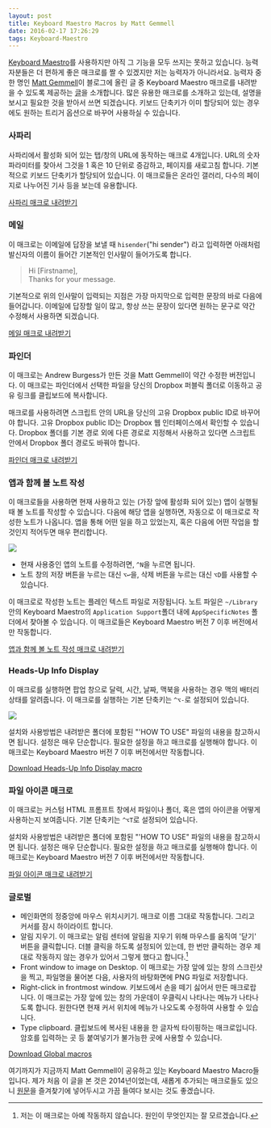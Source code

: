 ```yaml
---
layout: post
title: Keyboard Maestro Macros by Matt Gemmell
date: 2016-02-17 17:26:29
tags: Keyboard-Maestro
---
```

[Keyboard Maestro][]를 사용하지만 아직 그 기능을 모두 쓰지는 못하고 있습니다. 능력자분들은 더 편하게 좋은 매크로를 짤 수 있겠지만 저는 능력자가 아니라서요. 능력자 중 한 명인 [Matt Gemmell](http://mattgemmell.com/about/)이 블로그에 올린 글 중 Keyboard Maestro 매크로를 내려받을 수 있도록 제공하는 [글](http://mattgemmell.com/keyboard-maestro-macros/)을 소개합니다. 많은 유용한 매크로를 소개하고 있는데, 설명을 보시고 필요한 것을 받아서 쓰면 되겠습니다. 키보드 단축키가 이미 할당되어 있는 경우에도 원하는 트리거 옵션으로 바꾸어 사용하실 수 있습니다.

### 사파리

사파리에서 활성화 되어 있는 탭/창의 URL에 동작하는 매크로 4개입니다. URL의 숫자 파라미터를 찾아서 그것을 1 혹은 10 단위로 증감하고, 페이지를 새로고침 합니다. 기본적으로 키보드 단축키가 할당되어 있습니다. 이 매크로들은 온라인 갤러리, 다수의 페이지로 나누어진 기사 등을 보는데 유용합니다.

[사파리 매크로 내려받기](http://mattgemmell.com/files/keyboard-maestro/safari-macros.zip)

### 메일

이 매크로는 이메일에 답장을 보낼 때 `hisender`("hi sender") 라고 입력하면 아래처럼 발신자의 이름이 들어간 기본적인 인사말이 들어가도록 합니다.

> Hi [Firstname],  
> Thanks for your message.

기본적으로 위의 인사말이 입력되는 지점은 가장 마지막으로 입력한 문장의 바로 다음에 들어갑니다. 이메일에 답장할 일이 많고, 항상 쓰는 문장이 있다면 원하는 문구로 약간 수정해서 사용하면 되겠습니다.

[메일 매크로 내려받기](http://mattgemmell.com/files/keyboard-maestro/mail-macros.zip)

### 파인더

이 매크로는 Andrew Burgess가 만든 것을 Matt Gemmell이 약간 수정한 버전입니다. 이 매크로는 파인더에서 선택한 파일을 당신의 Dropbox 퍼블릭 폴더로 이동하고 공유 링크를 클립보드에 복사합니다.

매크로를 사용하려면 스크립트 안의 URL을 당신의 고유 Dropbox public ID로 바꾸어야 합니다. 고유 Dropbox public ID는 Dropbox 웹 인터페이스에서 확인할 수 있습니다. Dropbox 폴더를 기본 경로 외에 다른 경로로 지정해서 사용하고 있다면 스크립트 안에서 Dropbox 폴더 경로도 바꿔야 합니다.

[파인더 매크로 내려받기](http://mattgemmell.com/files/keyboard-maestro/finder-macros.zip)

### 앱과 함께 볼 노트 작성

이 매크로들을 사용하면 현재 사용하고 있는 (가장 앞에 활성화 되어 있는) 앱이 실행될 때 볼 노트를 작성할 수 있습니다. 다음에 해당 앱을 실행하면, 자동으로 이 매크로로 작성한 노트가 나옵니다. 앱을 통해 어떤 일을 하고 있었는지, 혹은 다음에 어떤 작업을 할 것인지 적어두면 매우 편리합니다.

![](https://farm2.staticflickr.com/1663/24806086236_41e723fd60.jpg)

* 현재 사용중인 앱의 노트를 수정하려면, `^N`을 누르면 됩니다.
* 노트 창의 저장 버튼을 누르는 대신 `⌥↩`을, 삭제 버튼을 누르는 대신 `⌥D`를 사용할 수 있습니다.

이 매크로로 작성한 노트는 플레인 텍스트 파일로 저장됩니다. 노트 파일은 `~/Library`안의 Keyboard Maestro의 `Application Support`폴더 내에 `AppSpecificNotes` 폴더에서 찾아볼 수 있습니다. 이 매크로들은 Keyboard Maestro 버전 7 이후 버전에서만 작동합니다.

[앱과 함께 볼 노트 작성 매크로 내려받기](http://mattgemmell.com/files/keyboard-maestro/app-specific-notes.zip)

### Heads-Up Info Display

이 매크로를 실행하면 팝업 창으로 달력, 시간, 날짜, 맥북을 사용하는 경우 맥의 배터리 상태를 알려줍니다. 이 매크로를 실행하는 기본 단축키는 `^⌥-`로 설정되어 있습니다.

![](https://c2.staticflickr.com/2/1549/24595574079_d2b2842b67_z.jpg)

설치와 사용방법은 내려받은 폴더에 포함된 "'HOW TO USE" 파일의 내용을 참고하시면 됩니다. 설정은 매우 단순합니다. 필요한 설정을 하고 매크로를 실행해야 합니다. 이 매크로는 Keyboard Maestro 버전 7 이후 버전에서만 작동합니다.

[Download Heads-Up Info Display macro](http://mattgemmell.com/files/keyboard-maestro/heads-up-info-display-macro.zip)

### 파일 아이콘 매크로

이 매크로는 커스텀 HTML 프롬프트 창에서 파일이나 폴더, 혹은 앱의 아이콘을 어떻게 사용하는지 보여줍니다. 기본 단축키는 `^⌥T`로 설정되어 있습니다.

설치와 사용방법은 내려받은 폴더에 포함된 "'HOW TO USE" 파일의 내용을 참고하시면 됩니다. 설정은 매우 단순합니다. 필요한 설정을 하고 매크로를 실행해야 합니다. 이 매크로는 Keyboard Maestro 버전 7 이후 버전에서만 작동합니다.

[파일 아이콘 매크로 내려받기](http://mattgemmell.com/files/keyboard-maestro/file-icon-test-macro.zip)

### 글로벌

* 메인화면의 정중앙에 마우스 위치시키기. 매크로 이름 그대로 작동합니다. 그리고 커서를 잠시 하이라이트 합니다.
* 알림 지우기. 이 매크로는 알림 센터에 알림을 지우기 위해 마우스를 움직여 '닫기' 버튼을 클릭합니다. 더블 클릭을 하도록 설정되어 있는데, 한 번만 클릭하는 경우 제대로 작동하지 않는 경우가 있어서 그렇게 했다고 합니다.[^1]
* Front window to image on Desktop. 이 매크로는 가장 앞에 있는 창의 스크린샷을 찍고, 파일명을 물어본 다음, 사용자의 바탕화면에 PNG 파일로 저장합니다.
* Right-click in frontmost window. 키보드에서 손을 떼기 싫어서 만든 매크로랍니다. 이 매크로는 가장 앞에 있는 창의 가운데이 우클릭시 나타나는 메뉴가 나타나도록 합니다. 원한다면 현재 커서 위치에 메뉴가 나오도록 수정하여 사용할 수 있습니다.
* Type clipboard. 클립보드에 복사된 내용을 한 글자씩 타이핑하는 매크로입니다. 암호를 입력하는 곳 등 붙여넣기가 불가능한 곳에 사용할 수 있습니다.

[Download Global macros](http://mattgemmell.com/files/keyboard-maestro/global-macros.zip)

여기까지가 지금까지 Matt Gemmell이 공유하고 있는 Keyboard Maestro Macro들 입니다. 제가 처음 이 글을 본 것은 2014년이었는데, 새롭게 추가되는 매크로들도 있으니 [원문](http://mattgemmell.com/keyboard-maestro-macros/)을 즐겨찾기에 넣어두시고 가끔 들여다 보시는 것도 좋겠습니다.

[^1]: 저는 이 매크로는 아예 작동하지 않습니다. 원인이 무엇인지는 잘 모르겠습니다.

[Keyboard Maestro]: http://www.keyboardmaestro.com/
